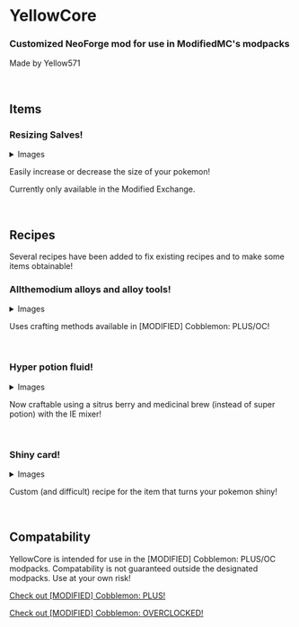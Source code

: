 <div class="markdown-heading" dir="auto"><h1 class="heading-element" dir="auto" tabindex="-1">YellowCore</h1><h3 class="heading-element" dir="auto" tabindex="-1">Customized NeoForge mod for use in ModifiedMC's modpacks</h3><p>Made by Yellow571</p><br/></div>


## Items

### Resizing Salves!

<details>
  <summary>Images</summary>
  ![growth-salve](https://github.com/user-attachments/assets/3b06771c-1dc0-4ffa-9025-91947673a8c6)
  ![shrink-salve](https://github.com/user-attachments/assets/f23ac533-b347-4393-a7dd-3f1e093e62d9)
</details>

Easily increase or decrease the size of your pokemon!

Currently only available in the Modified Exchange.

  

## Recipes

Several recipes have been added to fix existing recipes and to make some items obtainable!

### Allthemodium alloys and alloy tools!

<details>
  <summary>Images</summary>
  <img src="https://i.imgur.com/YAvyH9K.png" alt="Allthemodium-Vibranium Alloy" width="438" height="266"><img src="https://i.imgur.com/IZMLMcb.png" alt="Allthemodium-Unobtainium Alloy" width="346" height="338"><img src="https://i.imgur.com/YwZgULQ.png" alt="Unobtainium-Vibranium Alloy" width="369" height="316"></p><p><img src="https://i.imgur.com/fsAKGw3.png" alt="Allthemodium Alloy Pickaxe" width="345" height="326"><img src="https://i.imgur.com/b0nji36.png" alt="Allthemodium Alloy Paxel" width="346" height="297">
</details>

Uses crafting methods available in \[MODIFIED\] Cobblemon: PLUS/OC!

 

### Hyper potion fluid!

<details>
  <summary>Images</summary>
  <img src="https://i.imgur.com/kXoWxy8.png" alt="Hyper Potion Fluid" width="412" height="295">
</details>

Now craftable using a sitrus berry and medicinal brew (instead of super potion) with the IE mixer!

 

### Shiny card!

<details>
  <summary>Images</summary>
  <img src="https://i.imgur.com/qD1itnq.png" alt="Shiny Card" width="396" height="398">
</details>

Custom (and difficult) recipe for the item that turns your pokemon shiny!

  

## Compatability

YellowCore is intended for use in the \[MODIFIED\] Cobblemon: PLUS/OC modpacks. Compatability is not guaranteed outside the designated modpacks. Use at your own risk!

[Check out \[MODIFIED\] Cobblemon: PLUS!](https://www.curseforge.com/minecraft/modpacks/modified-cobblemon-plus)

[Check out \[MODIFIED\] Cobblemon: OVERCLOCKED!](https://www.curseforge.com/minecraft/modpacks/modified-cobblemon-overclocked)
